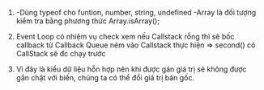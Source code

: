 1.  -Dùng typeof cho funtion, number, string, undefined
    -Array là đối tượng kiểm tra bằng phương thức Array.isArray();

2.  Event Loop có nhiệm vụ check xem nếu Callstack rỗng thì sẽ bốc callback từ Callback Queue ném vào Callstack thực hiện
=> second() có CallStack sẽ đc chạy trước 

3. Vì đây là kiểu dữ liệu hỗn hợp nên khi được gán giá trị sẽ không được gắn chặt với biến, chúng ta có thể đổi giá trị bản gốc.